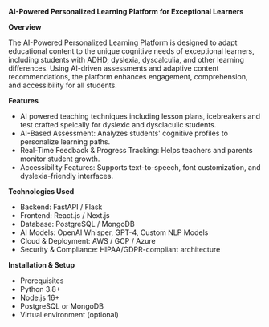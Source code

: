 **AI-Powered Personalized Learning Platform for Exceptional Learners**

**Overview**

The AI-Powered Personalized Learning Platform is designed to adapt educational content to the unique cognitive needs of exceptional learners, including students with ADHD, dyslexia, dyscalculia, and other learning differences. Using AI-driven assessments and adaptive content recommendations, the platform enhances engagement, comprehension, and accessibility for all students.

**Features**

- AI powered teaching techniques including lesson plans, icebreakers and test crafted speically for dyslexic and dysclaculic students.
- AI-Based Assessment: Analyzes students' cognitive profiles to personalize learning paths.
- Real-Time Feedback & Progress Tracking: Helps teachers and parents monitor student growth.
- Accessibility Features: Supports text-to-speech, font customization, and dyslexia-friendly interfaces.


**Technologies Used**

- Backend: FastAPI / Flask
- Frontend: React.js / Next.js
- Database: PostgreSQL / MongoDB
- AI Models: OpenAI Whisper, GPT-4, Custom NLP Models
- Cloud & Deployment: AWS / GCP / Azure
- Security & Compliance: HIPAA/GDPR-compliant architecture


**Installation & Setup**

- Prerequisites
- Python 3.8+
- Node.js 16+
- PostgreSQL or MongoDB
- Virtual environment (optional)
